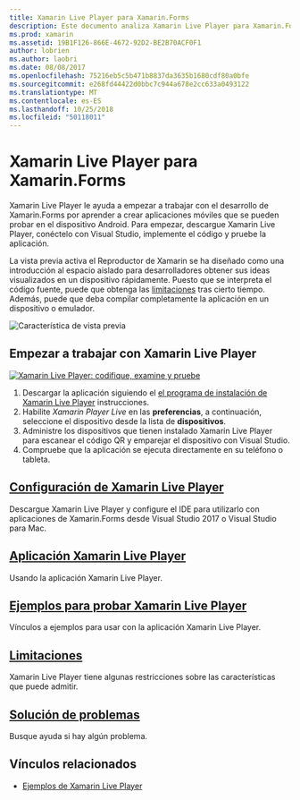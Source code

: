 ```yaml
---
title: Xamarin Live Player para Xamarin.Forms
description: Este documento analiza Xamarin Live Player para Xamarin.Forms, que describe la instalación, la aplicación Xamarin Live Player, ejemplos de uso con Xamarin Live Player, limitaciones y solución de problemas.
ms.prod: xamarin
ms.assetid: 19B1F126-866E-4672-92D2-BE2B70ACF0F1
author: lobrien
ms.author: laobri
ms.date: 08/08/2017
ms.openlocfilehash: 75216eb5c5b471b8837da3635b1680cdf80a0bfe
ms.sourcegitcommit: e268fd44422d0bbc7c944a678e2cc633a0493122
ms.translationtype: MT
ms.contentlocale: es-ES
ms.lasthandoff: 10/25/2018
ms.locfileid: "50118011"
---
```

# <a name="xamarin-live-player-for-xamarinforms"></a>Xamarin Live Player para Xamarin.Forms

Xamarin Live Player le ayuda a empezar a trabajar con el desarrollo de Xamarin.Forms por aprender a crear aplicaciones móviles que se pueden probar en el dispositivo Android. Para empezar, descargue Xamarin Live Player, conéctelo con Visual Studio, implemente el código y pruebe la aplicación.

La vista previa activa el Reproductor de Xamarin se ha diseñado como una introducción al espacio aislado para desarrolladores obtener sus ideas visualizados en un dispositivo rápidamente. Puesto que se interpreta el código fuente, puede que obtenga las [limitaciones](limitations.md) tras cierto tiempo. Además, puede que deba compilar completamente la aplicación en un dispositivo o emulador.

![Característica de vista previa](~/media/shared/preview.png)

## <a name="get-started-with-xamarin-live-player"></a>Empezar a trabajar con Xamarin Live Player

[![Xamarin Live Player: codifique, examine y pruebe](images/xamarin-live.png)](images/xamarin-live-sml.png#lightbox)

1. Descargar la aplicación siguiendo el [el programa de instalación de Xamarin Live Player](install.md) instrucciones.
2. Habilite *Xamarin Player Live* en las **preferencias**, a continuación, seleccione el dispositivo desde la lista de **dispositivos**.
3. Administre los dispositivos que tienen instalado Xamarin Live Player para escanear el código QR y emparejar el dispositivo con Visual Studio.
4. Compruebe que la aplicación se ejecuta directamente en su teléfono o tableta.

## <a name="xamarin-live-player-setupinstallmd"></a>[Configuración de Xamarin Live Player](install.md)

Descargue Xamarin Live Player y configure el IDE para utilizarlo con aplicaciones de Xamarin.Forms desde Visual Studio 2017 o Visual Studio para Mac. 

## <a name="xamarin-live-player-appplayermd"></a>[Aplicación Xamarin Live Player](player.md)

Usando la aplicación Xamarin Live Player.

## <a name="samples-to-try-with-xamarin-live-playersamplesmd"></a>[Ejemplos para probar Xamarin Live Player](samples.md)

Vínculos a ejemplos para usar con la aplicación Xamarin Live Player.

## <a name="limitationslimitationsmd"></a>[Limitaciones](limitations.md)

Xamarin Live Player tiene algunas restricciones sobre las características que puede admitir.

## <a name="troubleshootingtroubleshootingmd"></a>[Solución de problemas](troubleshooting.md)

Busque ayuda si hay algún problema.

## <a name="related-links"></a>Vínculos relacionados

- [Ejemplos de Xamarin Live Player](https://developer.xamarin.com/samples/xamarin-live-player/all/)

